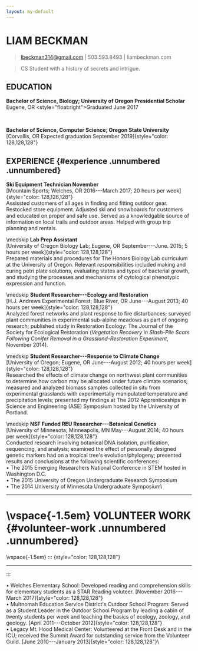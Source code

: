 ```yaml
---
layout: my-default
---
```


<link rel="stylesheet" href="/cv/test.css">

LIAM BECKMAN
===

> lbeckman314@gmail.com \| 503.593.8493 \| liambeckman.com

> CS Student with a history of secrets and intrigue.

EDUCATION
---

**Bachelor of Science, Biology; University of Oregon Presidential
Scholar**\
Eugene, OR <style="float:right">Graduated June 2017

<br />

**Bachelor of Science, Computer Science; Oregon State University**\
[Corvallis, OR Expected graduation September
2019]{style="color: 128,128,128"}


EXPERIENCE {#experience .unnumbered .unnumbered}
---

**Ski Equipment Technician November**\
[Mountain Sports; Welches, OR 2016---March 2017; 20 hours per
week]{style="color: 128,128,128"}\
Assissted customers of all ages in finding and fitting outdoor gear.
Restocked store equipment. Adjusted ski and snowboards for customers and
educated on proper and safe use. Served as a knowledgable source of
information on local trails and outdoor areas. Helped with group trip
planning and rentals.

\medskip
**Lab Prep Assistant**\
[University of Oregon Biology Lab; Eugene, OR September---June. 2015; 5
hours per week]{style="color: 128,128,128"}\
Prepared materials and procedures for The Honors Biology Lab curriculum
at the University of Oregon. Relevant responsibilities included making
and curing petri plate solutions, evaluating states and types of
bacterial growth, and studying the processes and mechanisms of
cytological phenotypic expression and function.

\medskip
**Student Researcher---Ecology and Restoration**\
[H.J. Andrews Experimental Forest; Blue River, OR June---August 2013; 40
hours per week]{style="color: 128,128,128"}\
Analyzed forest networks and plant response to fire disturbances;
surveyed plant communities in experimental sub-alpine meadows as part of
ongoing research; published study in Restoration Ecology: The Journal of
the Society for Ecological Restoration (*Vegetation Recovery in
Slash-Pile Scars Following Conifer Removal in a Grassland-Restoration
Experiment*, November 2014).

\medskip
**Student Researcher---Response to Climate Change**\
[University of Oregon; Eugene, OR June---August 2012; 40 hours per
week]{style="color: 128,128,128"}\
Researched the effects of climate change on northwest plant communities
to determine how carbon may be allocated under future climate scenarios;
measured and analyzed biomass samples collected in situ from
experimental grasslands with experimentally manipulated temperature and
precipitation levels; presented my findings at The 2012 Apprenticeships
in Science and Engineering (ASE) Symposium hosted by the University of
Portland.

\medskip
**NSF Funded REU Researcher---Botanical Genetics**\
[University of Minnesota; Minneapolis, MN May---August 2014; 40 hours
per week]{style="color: 128,128,128"}\
Conducted research involving botanical DNA isolation, purification,
sequencing, and analysis; examined the effect of personally designed
genetic markers had on a tropical tree's evolution/phylogeny; presented
results and conclusions at the following scientific conferences:\
• The 2015 Emerging Researchers National Conference in STEM hosted in
Washington D.C.\
• The 2015 University of Oregon Undergraduate Research Symposium\
• The 2014 University of Minnesota Undergraduate Symposium\

------------------------------------------------------------------------

\vspace{-1.5em}
VOLUNTEER WORK {#volunteer-work .unnumbered .unnumbered}
==============

\vspace{-1.5em}
::: {style="color: 128,128,128"}

------------------------------------------------------------------------
:::

• Welches Elementary School: Developed reading and comprehension skills
for elementary students as a STAR Reading voluteer. [November 2016---
March 2017]{style="color: 128,128,128"}\
• Multnomah Education Service District's Outdoor School Program: Served
as a Student Leader in the Outdoor School Program by leading a cabin of
twenty students per week and teaching the basics of ecology, zoology,
and geology. [April 2011---October 2012]{style="color: 128,128,128"}\
• Legacy Mt. Hood Medical Center: Volunteered at the Front Desk and in
the ICU; received the Summit Award for outstanding service from the
Volunteer Guild. [June 2010---January 2013]{style="color: 128,128,128"}\

